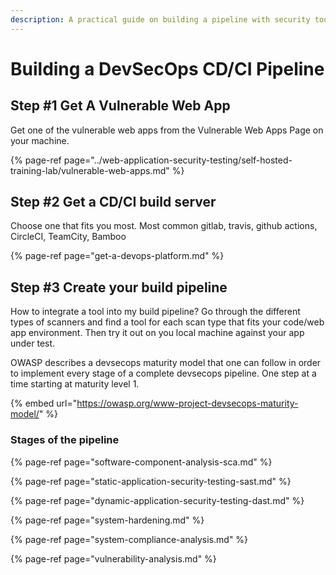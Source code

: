```yaml
---
description: A practical guide on building a pipeline with security tools
---
```


# Building a DevSecOps CD/CI Pipeline

## Step \#1 Get A Vulnerable Web App

Get one of the vulnerable web apps from the Vulnerable Web Apps Page on your machine.

{% page-ref page="../web-application-security-testing/self-hosted-training-lab/vulnerable-web-apps.md" %}

## Step \#2 Get a CD/CI build server

Choose one that fits you most. Most common gitlab, travis, github actions, CircleCI, TeamCity, Bamboo

{% page-ref page="get-a-devops-platform.md" %}

## Step \#3 Create your build pipeline

How to integrate a tool into my build pipeline? Go through the different types of scanners and find a tool for each scan type that fits your code/web app environment. Then try it out on you local machine against your app under test.

OWASP describes a devsecops maturity model that one can follow in order to implement every stage of a complete devsecops pipeline. One step at a time starting at maturity level 1. 

{% embed url="https://owasp.org/www-project-devsecops-maturity-model/" %}

### Stages of the pipeline

{% page-ref page="software-component-analysis-sca.md" %}

{% page-ref page="static-application-security-testing-sast.md" %}

{% page-ref page="dynamic-application-security-testing-dast.md" %}

{% page-ref page="system-hardening.md" %}

{% page-ref page="system-compliance-analysis.md" %}

{% page-ref page="vulnerability-analysis.md" %}

